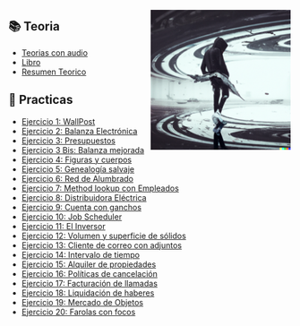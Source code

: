 <p><img width="250" align='right' src="Img/1.png"></p>

## 📚 Teoria

- [Teorias con audio](https://drive.google.com/drive/folders/1_HfE-FjhlwMInBQoSAdSqrKD944sVSvj)
- [Libro](/Otros/Libro.pdf)
- [Resumen Teorico](/Documentos/ResumenTeorico.md)

## 🔨 Practicas

- [Ejercicio 1: WallPost]()
- [Ejercicio 2: Balanza Electrónica]()
- [Ejercicio 3: Presupuestos ]()
- [Ejercicio 3 Bis: Balanza mejorada]()
- [Ejercicio 4: Figuras y cuerpos]()
- [Ejercicio 5: Genealogía salvaje]()
- [Ejercicio 6: Red de Alumbrado ]()
- [Ejercicio 7: Method lookup con Empleados]()
- [Ejercicio 8: Distribuidora Eléctrica]()
- [Ejercicio 9: Cuenta con ganchos]()
- [Ejercicio 10: Job Scheduler]()
- [Ejercicio 11: El Inversor]()
- [Ejercicio 12: Volumen y superficie de sólidos]()
- [Ejercicio 13: Cliente de correo con adjuntos]()
- [Ejercicio 14: Intervalo de tiempo]()
- [Ejercicio 15: Alquiler de propiedades]()
- [Ejercicio 16: Políticas de cancelación]()
- [Ejercicio 17: Facturación de llamadas]()
- [Ejercicio 18: Liquidación de haberes]()
- [Ejercicio 19: Mercado de Objetos]()
- [Ejercicio 20: Farolas con focos]()

